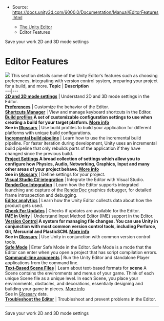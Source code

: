 * Source: https://docs.unity3d.com/6000.0/Documentation/Manual/EditorFeatures.html

  * [The Unity Editor](https://docs.unity3d.com/6000.0/Documentation/Manual/unity-editor.html)
  * Editor Features


[](https://docs.unity3d.com/6000.0/Documentation/Manual/Saving.html)
Save your work
[](https://docs.unity3d.com/6000.0/Documentation/Manual/2DAnd3DModeSettings.html)
2D and 3D mode settings
# Editor Features
![](https://docs.unity3d.com/6000.0/Documentation/uploads/Main/EditorFeaturesIntroPic.jpg)
This section details some of the Unity Editor’s features such as choosing preferences, integrating with version control system, preparing your project for a build, and more. 
**Topic** | **Description**  
---|---  
**[2D and 3D mode settings](https://docs.unity3d.com/6000.0/Documentation/Manual/2DAnd3DModeSettings.html)** | Understand 2D and 3D mode settings in the Editor.  
**[Preferences](https://docs.unity3d.com/6000.0/Documentation/Manual/Preferences.html)** | Customize the behavior of the Editor.  
**[Shortcuts Manager](https://docs.unity3d.com/6000.0/Documentation/Manual/ShortcutsManager.html)** | View and manage keyboard shortcuts in the Editor.  
**[Build profiles](https://docs.unity3d.com/6000.0/Documentation/Manual/BuildSettings.html) A set of customizable configuration settings to use when creating a build for your target platform. [More info](https://docs.unity3d.com/6000.0/Documentation/Manual/build-profiles.html)  
See in [Glossary](https://docs.unity3d.com/6000.0/Documentation/Manual/Glossary.html#Buildprofile)** | Use build profiles to build your application for different platforms with unique build configurations.  
**[Incremental build pipeline](https://docs.unity3d.com/6000.0/Documentation/Manual/incremental-build-pipeline.html)** | Learn how to use the incremental build pipeline. For faster iteration during development, Unity uses an incremental build pipeline that only rebuilds parts of the application if they have changed since the previous build.  
**[Project Settings](https://docs.unity3d.com/6000.0/Documentation/Manual/comp-ManagerGroup.html) A broad collection of settings which allow you to configure how Physics, Audio, Networking, Graphics, Input and many other areas of your project behave. [More info](https://docs.unity3d.com/6000.0/Documentation/Manual/comp-ManagerGroup.html)  
See in [Glossary](https://docs.unity3d.com/6000.0/Documentation/Manual/Glossary.html#ProjectSettings)** | Define settings for your project.  
**[Visual Studio C# integration](https://docs.unity3d.com/6000.0/Documentation/Manual/VisualStudioIntegration.html)** | Integrate the Editor with Visual Studio.  
**[RenderDoc Integration](https://docs.unity3d.com/6000.0/Documentation/Manual/RenderDocIntegration.html)** | Learn how the Editor supports integrated launching and capture of the [RenderDoc](https://github.com/baldurk/renderdoc) graphics debugger, for detailed frame introspection and debugging.  
**[Editor analytics](https://docs.unity3d.com/6000.0/Documentation/Manual/EditorAnalytics.html)** | Learn how the Unity Editor collects data about how the product gets used.  
**[Check For Updates](https://docs.unity3d.com/6000.0/Documentation/Manual/VersionCheck.html)** | Checks if updates are available for the Editor.  
**[IME in Unity](https://docs.unity3d.com/6000.0/Documentation/Manual/IMEInput.html)** | Understand Input Method Editor (IME) support in the Editor.  
**[Version Control](https://docs.unity3d.com/6000.0/Documentation/Manual/VersionControl.html) A system for managing file changes. You can use Unity in conjunction with most common version control tools, including Perforce, Git, Mercurial and PlasticSCM. [More info](https://docs.unity3d.com/6000.0/Documentation/Manual/VersionControl.html)  
See in [Glossary](https://docs.unity3d.com/6000.0/Documentation/Manual/Glossary.html#VersionControl)** | Use Unity in conjunction with common version control tools.  
**[Safe Mode](https://docs.unity3d.com/6000.0/Documentation/Manual/SafeMode.html)** | Enter Safe Mode in the Editor. Safe Mode is a mode that the Editor can enter when you open a project that has script compilation errors.  
**[Command-line arguments](https://docs.unity3d.com/6000.0/Documentation/Manual/CommandLineArguments.html)** | Run the Unity Editor and standalone Player applications from the command line.  
**[Text-Based Scene Files](https://docs.unity3d.com/6000.0/Documentation/Manual/TextSceneFormat.html)** | Learn about text-based formats for **scene** A Scene contains the environments and menus of your game. Think of each unique Scene file as a unique level. In each Scene, you place your environments, obstacles, and decorations, essentially designing and building your game in pieces. [More info](https://docs.unity3d.com/6000.0/Documentation/Manual/CreatingScenes.html)  
See in [Glossary](https://docs.unity3d.com/6000.0/Documentation/Manual/Glossary.html#Scene) data.  
**[Troubleshoot the Editor](https://docs.unity3d.com/6000.0/Documentation/Manual/TroubleShootingEditor.html)** | Troubleshoot and prevent problems in the Editor.  
* * *
[](https://docs.unity3d.com/6000.0/Documentation/Manual/Saving.html)
Save your work
[](https://docs.unity3d.com/6000.0/Documentation/Manual/2DAnd3DModeSettings.html)
2D and 3D mode settings
